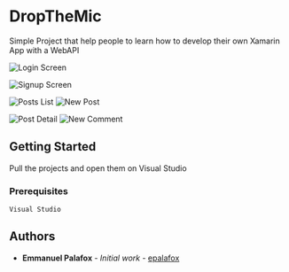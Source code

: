 # DropTheMic
Simple Project that help people to learn how to develop their own Xamarin App with a WebAPI

![Login Screen](https://firebasestorage.googleapis.com/v0/b/frozen-core.appspot.com/o/Xamarin%2FIMG_4001.PNG?alt=media&token=b266c77f-7a7b-4bb6-864d-9b998b2bdc97)


![Signup Screen](https://firebasestorage.googleapis.com/v0/b/frozen-core.appspot.com/o/Xamarin%2FIMG_4002.PNG?alt=media&token=8d9a9529-22f4-4d67-84dd-8d2973aa9bb2)

![Posts List](https://firebasestorage.googleapis.com/v0/b/frozen-core.appspot.com/o/Xamarin%2FIMG_4003.PNG?alt=media&token=cd13d18e-6613-4b00-b259-7db90e47fb18)
![New Post](https://firebasestorage.googleapis.com/v0/b/frozen-core.appspot.com/o/Xamarin%2FIMG_4006.PNG?alt=media&token=cdad4525-041c-4887-baf0-0e496777b7aa)

![Post Detail](https://firebasestorage.googleapis.com/v0/b/frozen-core.appspot.com/o/Xamarin%2FIMG_4005.PNG?alt=media&token=c1aab026-7183-42cc-bf95-961feb071b74)
![New Comment](https://firebasestorage.googleapis.com/v0/b/frozen-core.appspot.com/o/Xamarin%2FIMG_4007.PNG?alt=media&token=a6f7fbb8-c354-472a-8c65-02be931892a5)

## Getting Started

Pull the projects and open them on Visual Studio

### Prerequisites

```
Visual Studio
```

## Authors

* **Emmanuel Palafox** - *Initial work* - [epalafox](https://github.com/epalafox)